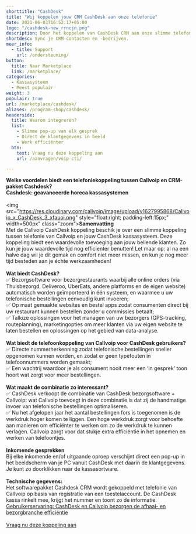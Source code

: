 ```yaml
---
shorttitle: "CashDesk"
title: "Wij koppelen jouw CRM CashDesk aan onze telefonie"
date: 2021-06-03T16:52:17+05:00
logo: "/cashdesk-new_rrncjn.png"
description: Door het koppelen van CashDesk CRM aan onze slimme telefonie werk je een stuk efficienter.
shortdesc: Sync je CRM-contacten en -bedrijven.
meer_info:
  - title: Support
    url: /ondersteuning/
button:
  title: Naar Marketplace
  link: /marketplace/
categories:
  - Kassasysteem
  - Meest populair
weight: 3
populair: true
url: /marketplace/cashdesk/
aliases: /program-shop/cashdesk/
headerside:
  title: Waarom integreren?
  list:
    - Slimme pop-up van elk gesprek
    - Direct de klantgegevens in beeld
    - Werk efficiënter
  btn:
    text: Vraag nu deze koppeling aan
    url: /aanvragen/voip-cti/

---
```


**Welke voordelen biedt een telefoniekoppeling tussen Callvoip en CRM-pakket Cashdesk?<br>
Cashdesk: geavanceerde horeca kassasystemen**<br>
<br>
<img src="https://res.cloudinary.com/callvoip/image/upload/v1627995868/Callvoip_x_CashDesk_3_xfauoi.png" style="float:right; padding-left:15px;" width=500px" class="zoom">**Samenvatting**<br>
Met de Callvoip CashDesk koppeling beschik je over een slimme koppeling tussen telefonie van Callvoip en jouw CashDesk kassasysteem. Deze koppeling biedt een waardevolle toevoeging aan jouw bellende klanten. Zo kun je jouw waardevolle tijd nog efficienter benutten! Let maar op: al na een halve dag wil je dit gemak en comfort niet meer missen, en kun je nog meer tijd besteden aan je échte werkzaamheden!<br>
<br>
**Wat biedt CashDesk?**<br>
✅	Bezorgsoftware voor bezorgrestaurants waarbij alle online orders (via Thuisbezorgd, Deliveroo, UberEats, andere platforms en de eigen website) automatisch worden geïmporteerd in één systeem, en waarmee u uw telefonische bestellingen eenvoudig kunt invoeren;<br>
✅	Op maat gemaakte websites en bestel apps zodat consumenten direct bij uw restaurant kunnen bestellen zonder u commissies betaalt;<br>
✅	Talloze oplossingen voor het managen van uw bezorgers (GPS-tracking, routeplanning), marketingopties om meer klanten via uw eigen website te laten bestellen en oplossingen op het gebied van data-analyse. <br>
<br>
**Wat biedt de telefoonkoppeling van Callvoip voor CashDesk gebruikers?**<br>
✅	Directe nummerherkenning zodat telefonische bestellingen sneller opgenomen kunnen worden, en zodat er geen typefouten in telefoonnummers worden gemaakt;<br>
✅	Een wachtrij waardoor je als consument nooit meer een ‘in gesprek’ toon hoort wat zorgt voor meer bestellingen.<br>
<br>
**Wat maakt de combinatie zo interessant?**<br>
✅	CashDesk verkoopt de combinatie van CashDesk bezorgsoftware + Callvoip: wat Callvoip toevoegt in deze combinatie is dat zij de handmatige invoer van telefonische bestellingen optimaliseren.<br>
✅	Nu het afgelopen jaar het aantal bestellingen fors is toegenomen is de werkdruk hoger komen te liggen. Een hoge werkdruk zorgt voor behoefte aan manieren om efficiënter te werken om zo de werkdruk te kunnen verlagen. Callvoip zorgt voor dat stukje extra efficiëntie in het opnemen en werken van telefoontjes. <br>
<br>
**Inkomende gesprekken**<br>
Bij elke inkomende en/of uitgaande oproep verschijnt direct een pop-up in het beeldscherm van je PC vanuit CashDesk met daarin de klantgegevens. Je kunt zo doorklikken naar de kassasortware. <br>
<br>
**Technische gegevens:**<br>
Het softwarepakket Cashdesk CRM wordt gekoppeld met telefonie van Callvoip op basis van registratie van een toestelaccount. De CashDesk kassa rinkelt mee, krijgt het nummer en toont zo de informatie.<br>
<a href="https://www.callvoip.nl/nieuws/cashdesk-en-callvoip/" target="_blank">Gebruikerservaring: CashDesk en Callvoip bezorgen de afhaal- en bezorgbranche efficiëntie</a><br> 
<br><a href="/aanvragen/voip-cti/" class="button">Vraag nu deze koppeling aan</a>

